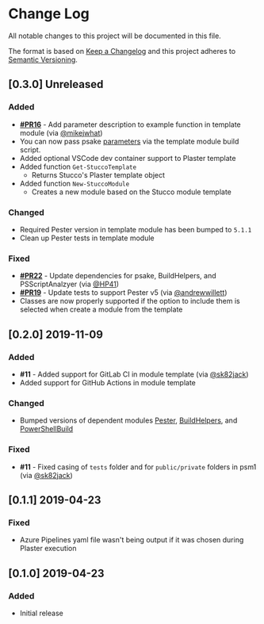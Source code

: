 # Change Log

All notable changes to this project will be documented in this file.

The format is based on [Keep a Changelog](http://keepachangelog.com/)
and this project adheres to [Semantic Versioning](http://semver.org/).

## [0.3.0] Unreleased

### Added

- [**#PR16**](https://github.com/devblackops/Stucco/pull/16) - Add parameter description to example function in template module (via [@mikejwhat](https://github.com/mikejwhat))
- You can now pass psake [parameters](https://psake.readthedocs.io/en/latest/pass-parameters/) via the template module build script.
- Added optional VSCode dev container support to Plaster template
- Added function `Get-StuccoTemplate`
  - Returns Stucco's Plaster template object
- Added function `New-StuccoModule`
  - Creates a new module based on the Stucco module template

### Changed

- Required Pester version in template module has been bumped to `5.1.1`
- Clean up Pester tests in template module

### Fixed

- [**#PR22**](https://github.com/devblackops/Stucco/pull/22) - Update dependencies for psake, BuildHelpers, and PSScriptAnalzyer (via [@HP41](https://github.com/HP41))
- [**#PR19**](https://github.com/devblackops/Stucco/pull/19) - Update tests to support Pester v5 (via [@andrewwillett](https://github.com/andrewwillett))
- Classes are now properly supported if the option to include them is selected when create a module from the template

## [0.2.0] 2019-11-09

### Added

- **#11** - Added support for GitLab CI in module template (via [@sk82jack](https://github.com/sk82jack))
- Added support for GitHub Actions in module template

### Changed

- Bumped versions of dependent modules [Pester](https://github.com/pester/Pester), [BuildHelpers](https://github.com/RamblingCookieMonster/BuildHelpers), and [PowerShellBuild](https://github.com/psake/PowerShellBuild)

### Fixed

- **#11** - Fixed casing of `tests` folder and for `public/private` folders in psm1 (via [@sk82jack](https://github.com/sk82jack))

## [0.1.1] 2019-04-23

### Fixed

- Azure Pipelines yaml file wasn't being output if it was chosen during Plaster execution

## [0.1.0] 2019-04-23

### Added

- Initial release
